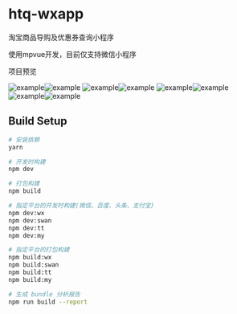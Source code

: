 # htq-wxapp


淘宝商品导购及优惠券查询小程序

使用mpvue开发，目前仅支持微信小程序

项目预览

![example](doc/img/1.jpg)![example](doc/img/2.jpg)
![example](doc/img/3.jpg)![example](doc/img/4.jpg)
![example](doc/img/5.jpg)![example](doc/img/6.jpg)
![example](doc/img/7.jpg)![example](doc/img/8.jpg)



## Build Setup

``` bash
# 安装依赖
yarn

# 开发时构建
npm dev

# 打包构建
npm build

# 指定平台的开发时构建(微信、百度、头条、支付宝)
npm dev:wx
npm dev:swan
npm dev:tt
npm dev:my

# 指定平台的打包构建
npm build:wx
npm build:swan
npm build:tt
npm build:my

# 生成 bundle 分析报告
npm run build --report
```
